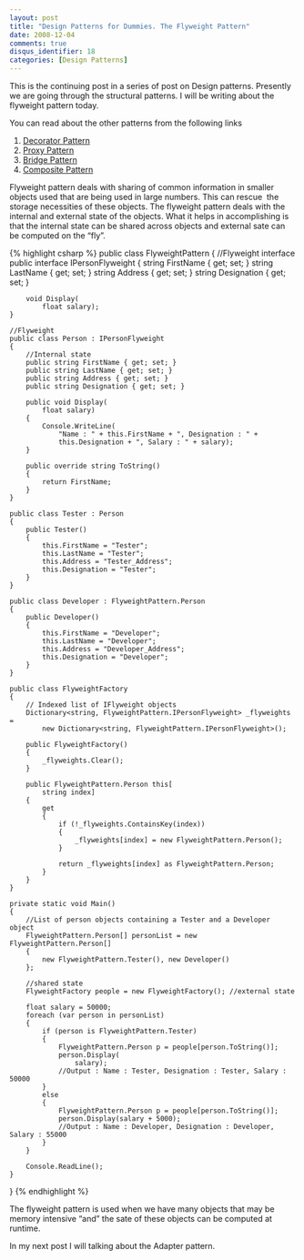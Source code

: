 ```yaml
---
layout: post
title: "Design Patterns for Dummies. The Flyweight Pattern"
date: 2008-12-04
comments: true
disqus_identifier: 18
categories: [Design Patterns]
---
```

This is the continuing post in a series of post on Design patterns.
Presently we are going through the structural patterns. I will be
writing about the flyweight pattern today.

You can read about the other patterns from the following links

1.  [Decorator
    Pattern](http://www.simplyvinay.com/Post/14/Design-Patterns-for-Dummies.-The-Decorator-Pattern.aspx)
2.  [Proxy
    Pattern](http://www.simplyvinay.com/Post/15/Design-Patterns-for-Dummies.-The-Proxy-Pattern.aspx)
3.  [Bridge
    Pattern](http://www.simplyvinay.com/Post/16/Design-Patterns-for-Dummies.-The-Bridge-pattern.aspx)
4.  [Composite
    Pattern](http://www.simplyvinay.com/Post/17/Design-Patterns-for-Dummies.-The-Composite-Pattern.aspx)

Flyweight pattern deals with sharing of common information in smaller
objects used that are being used in large numbers. This can rescue  the
storage necessities of these objects. The flyweight pattern deals with
the internal and external state of the objects. What it helps in
accomplishing is that the internal state can be shared across objects
and external sate can be computed on the “fly”.

{% highlight csharp %}
public class FlyweightPattern
{
    //Flyweight interface
    public interface IPersonFlyweight
    {
        string FirstName { get; set; }
        string LastName { get; set; }
        string Address { get; set; }
        string Designation { get; set; }

        void Display(
            float salary);
    }

    //Flyweight
    public class Person : IPersonFlyweight
    {
        //Internal state
        public string FirstName { get; set; }
        public string LastName { get; set; }
        public string Address { get; set; }
        public string Designation { get; set; }

        public void Display(
            float salary)
        {
            Console.WriteLine(
                "Name : " + this.FirstName + ", Designation : " +
                this.Designation + ", Salary : " + salary);
        }

        public override string ToString()
        {
            return FirstName;
        }
    }

    public class Tester : Person
    {
        public Tester()
        {
            this.FirstName = "Tester";
            this.LastName = "Tester";
            this.Address = "Tester_Address";
            this.Designation = "Tester";
        }
    }

    public class Developer : FlyweightPattern.Person
    {
        public Developer()
        {
            this.FirstName = "Developer";
            this.LastName = "Developer";
            this.Address = "Developer_Address";
            this.Designation = "Developer";
        }
    }

    public class FlyweightFactory
    {
        // Indexed list of IFlyweight objects
        Dictionary<string, FlyweightPattern.IPersonFlyweight> _flyweights =
            new Dictionary<string, FlyweightPattern.IPersonFlyweight>();

        public FlyweightFactory()
        {
            _flyweights.Clear();
        }

        public FlyweightPattern.Person this[
            string index]
        {
            get
            {
                if (!_flyweights.ContainsKey(index))
                {
                    _flyweights[index] = new FlyweightPattern.Person();
                }

                return _flyweights[index] as FlyweightPattern.Person;
            }
        }
    }

    private static void Main()
    {
        //List of person objects containing a Tester and a Developer object
        FlyweightPattern.Person[] personList = new FlyweightPattern.Person[]
        {
            new FlyweightPattern.Tester(), new Developer()
        };

        //shared state
        FlyweightFactory people = new FlyweightFactory(); //external state

        float salary = 50000;
        foreach (var person in personList)
        {
            if (person is FlyweightPattern.Tester)
            {
                FlyweightPattern.Person p = people[person.ToString()];
                person.Display(
                    salary);
                //Output : Name : Tester, Designation : Tester, Salary : 50000
            }
            else
            {
                FlyweightPattern.Person p = people[person.ToString()];
                person.Display(salary + 5000);
                //Output : Name : Developer, Designation : Developer, Salary : 55000
            }
        }

        Console.ReadLine();
    }
}
{% endhighlight %}

The flyweight pattern is used when we have many objects that may be
memory intensive “and” the sate of these objects can be computed at
runtime.

In my next post I will talking about the Adapter pattern.

